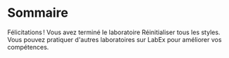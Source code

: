 # Sommaire

Félicitations ! Vous avez terminé le laboratoire Réinitialiser tous les styles. Vous pouvez pratiquer d'autres laboratoires sur LabEx pour améliorer vos compétences.
